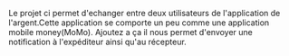 Le projet ci permet d'echanger entre deux utilisateurs de l'application de l'argent.Cette application se comporte un peu comme une application mobile money(MoMo). Ajoutez a ça il nous 
permet d'envoyer une notification à l'expéditeur ainsi qu'au récepteur. 
